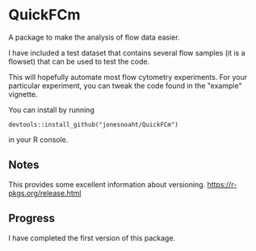 # QuickFCm
A package to make the analysis of flow data easier.

I have included a test dataset that contains several flow samples (it is a flowset) that can be used to test the code. 

This will hopefully automate most flow cytometry experiments. For your particular experiment, you can tweak the code found in the "example" vignette.

You can install by running

```{R}
devtools::install_github("jonesnoaht/QuickFCm")
```

in your R console.

## Notes

This provides some excellent information about versioning. https://r-pkgs.org/release.html

## Progress

I have completed the first version of this package.
